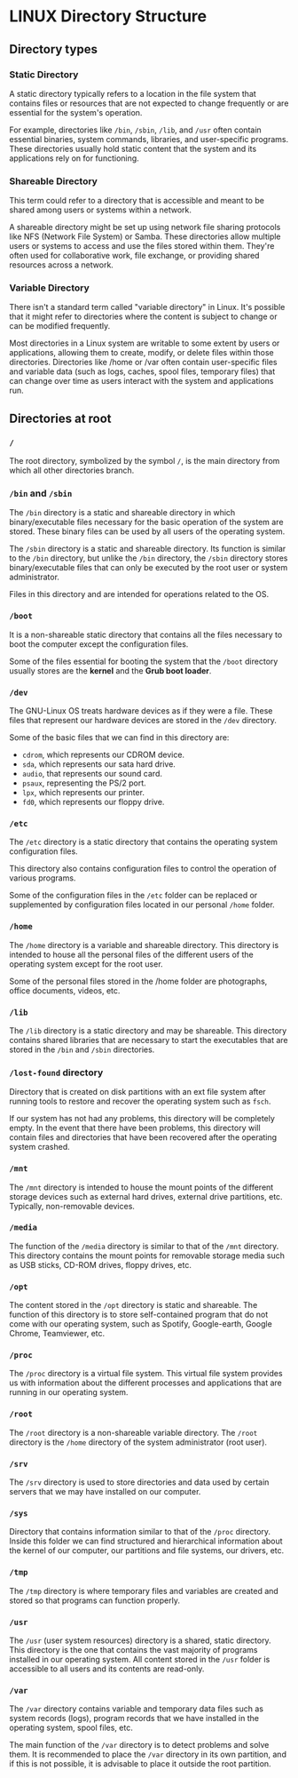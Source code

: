 # LINUX Directory Structure

## Directory types

### Static Directory

A static directory typically refers to a location in the file system that contains files or resources that are not expected to change frequently or are essential for the system's operation.

For example, directories like `/bin`, `/sbin`, `/lib`, and `/usr` often contain essential binaries, system commands, libraries, and user-specific programs. These directories usually hold static content that the system and its applications rely on for functioning.

### Shareable Directory

This term could refer to a directory that is accessible and meant to be shared among users or systems within a network.

A shareable directory might be set up using network file sharing protocols like NFS (Network File System) or Samba. These directories allow multiple users or systems to access and use the files stored within them. They're often used for collaborative work, file exchange, or providing shared resources across a network.

### Variable Directory

There isn't a standard term called "variable directory" in Linux. It's possible that it might refer to directories where the content is subject to change or can be modified frequently.

Most directories in a Linux system are writable to some extent by users or applications, allowing them to create, modify, or delete files within those directories. Directories like /home or /var often contain user-specific files and variable data (such as logs, caches, spool files, temporary files) that can change over time as users interact with the system and applications run.

## Directories at root

### `/`

The root directory, symbolized by the symbol `/`, is the main directory from which all other directories branch.

### `/bin` and `/sbin`

The `/bin` directory is a static and shareable directory in which binary/executable files necessary for the basic operation of the system are stored. These binary files can be used by all users of the operating system.

The `/sbin` directory is a static and shareable directory. Its function is similar to the `/bin` directory, but unlike the `/bin` directory, the `/sbin` directory stores binary/executable files that can only be executed by the root user or system administrator.

Files in this directory and are intended for operations related to the OS.

### `/boot`

It is a non-shareable static directory that contains all the files necessary to boot the computer except the configuration files.

Some of the files essential for booting the system that the `/boot` directory usually stores are the **kernel** and the **Grub boot loader**.

### `/dev`

The GNU-Linux OS treats hardware devices as if they were a file. These files that represent our hardware devices are stored in the `/dev` directory.

Some of the basic files that we can find in this directory are:

- `cdrom`, which represents our CDROM device.
- `sda`, which represents our sata hard drive.
- `audio`, that represents our sound card.
- `psaux`, representing the PS/2 port.
- `lpx`, which represents our printer.
- `fd0`, which represents our floppy drive.

### `/etc`

The `/etc` directory is a static directory that contains the operating system configuration files.

This directory also contains configuration files to control the operation of various programs.

Some of the configuration files in the `/etc` folder can be replaced or supplemented by configuration files located in our personal `/home` folder.

### `/home`

The `/home` directory is a variable and shareable directory. This directory is intended to house all the personal files of the different users of the operating system except for the root user.

Some of the personal files stored in the /home folder are photographs, office documents, videos, etc.

### `/lib`

The `/lib` directory is a static directory and may be shareable. This directory contains shared libraries that are necessary to start the executables that are stored in the `/bin` and `/sbin` directories.

### `/lost-found` directory

Directory that is created on disk partitions with an ext file system after running tools to restore and recover the operating system such as `fsch`.

If our system has not had any problems, this directory will be completely empty. In the event that there have been problems, this directory will contain files and directories that have been recovered after the operating system crashed.

### `/mnt`

The `/mnt` directory is intended to house the mount points of the different storage devices such as external hard drives, external drive partitions, etc. Typically, non-removable devices.

### `/media`

The function of the `/media` directory is similar to that of the `/mnt` directory. This directory contains the mount points for removable storage media such as USB sticks, CD-ROM drives, floppy drives, etc.

### `/opt`

The content stored in the `/opt` directory is static and shareable. The function of this directory is to store self-contained program that do not come with our operating system, such as Spotify, Google-earth, Google Chrome, Teamviewer, etc.

### `/proc`

The `/proc` directory is a virtual file system. This virtual file system provides us with information about the different processes and applications that are running in our operating system.

### `/root`

The `/root` directory is a non-shareable variable directory. The `/root` directory is the `/home` directory of the system administrator (root user).

### `/srv`

The `/srv` directory is used to store directories and data used by certain servers that we may have installed on our computer.

### `/sys`

Directory that contains information similar to that of the `/proc` directory. Inside this folder we can find structured and hierarchical information about the kernel of our computer, our partitions and file systems, our drivers, etc.

### `/tmp`

The `/tmp` directory is where temporary files and variables are created and stored so that programs can function properly.

### `/usr`

The `/usr` (user system resources) directory is a shared, static directory. This directory is the one that contains the vast majority of programs installed in our operating system. All content stored in the `/usr` folder is accessible to all users and its contents are read-only.

### `/var`

The `/var` directory contains variable and temporary data files such as system records (logs), program records that we have installed in the operating system, spool files, etc.

The main function of the `/var` directory is to detect problems and solve them. It is recommended to place the `/var` directory in its own partition, and if this is not possible, it is advisable to place it outside the root partition.
